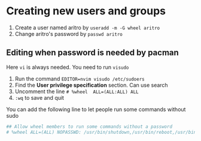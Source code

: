 # Creating new users and groups
1. Create a user named aritro by `useradd -m -G wheel aritro`
2. Change aritro's password by `passwd aritro`
## Editing when password is needed by pacman
Here `vi` is always needed. You need to run `visudo`
1. Run the command `EDITOR=nvim visudo /etc/sudoers`
2. Find the **User privilege specification** section. Can use search
3. Uncomment the line `# %wheel  ALL=(ALL:ALL) ALL`
4. `:wq` to save and quit

You can add the following line to let people run some commands without sudo
```bash
## Allow wheel members to run some commands without a password
# %wheel ALL=(ALL) NOPASSWD: /usr/bin/shutdown,/usr/bin/reboot,/usr/bin/pacman -Syu,/usr/bin/pacman -Syyu,/usr/bin/pacman -Rns
```
